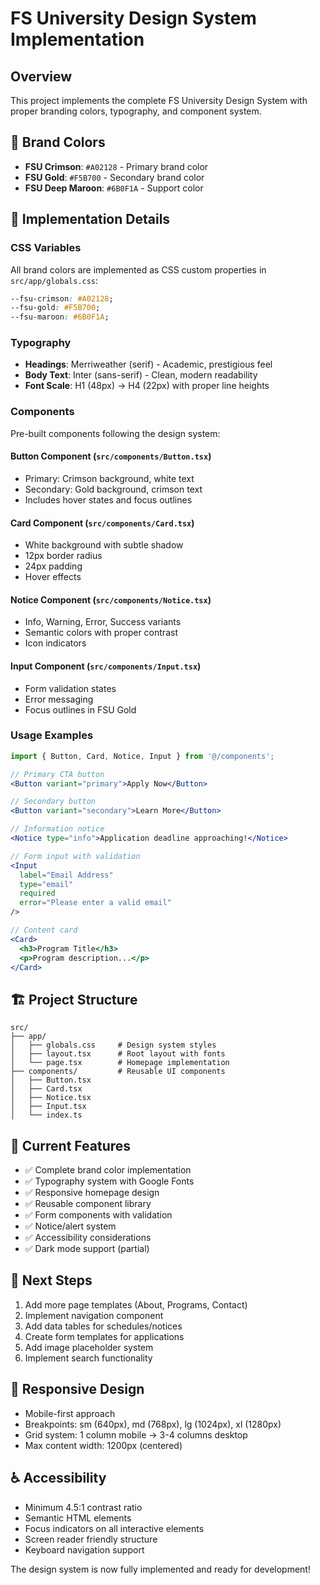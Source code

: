 # FS University Design System Implementation

## Overview
This project implements the complete FS University Design System with proper branding colors, typography, and component system.

## 🎨 Brand Colors
- **FSU Crimson**: `#A02128` - Primary brand color
- **FSU Gold**: `#F5B700` - Secondary brand color  
- **FSU Deep Maroon**: `#6B0F1A` - Support color

## 🔧 Implementation Details

### CSS Variables
All brand colors are implemented as CSS custom properties in `src/app/globals.css`:
```css
--fsu-crimson: #A02128;
--fsu-gold: #F5B700;
--fsu-maroon: #6B0F1A;
```

### Typography
- **Headings**: Merriweather (serif) - Academic, prestigious feel
- **Body Text**: Inter (sans-serif) - Clean, modern readability
- **Font Scale**: H1 (48px) → H4 (22px) with proper line heights

### Components
Pre-built components following the design system:

#### Button Component (`src/components/Button.tsx`)
- Primary: Crimson background, white text
- Secondary: Gold background, crimson text
- Includes hover states and focus outlines

#### Card Component (`src/components/Card.tsx`)
- White background with subtle shadow
- 12px border radius
- 24px padding
- Hover effects

#### Notice Component (`src/components/Notice.tsx`)
- Info, Warning, Error, Success variants
- Semantic colors with proper contrast
- Icon indicators

#### Input Component (`src/components/Input.tsx`)
- Form validation states
- Error messaging
- Focus outlines in FSU Gold

### Usage Examples

```jsx
import { Button, Card, Notice, Input } from '@/components';

// Primary CTA button
<Button variant="primary">Apply Now</Button>

// Secondary button  
<Button variant="secondary">Learn More</Button>

// Information notice
<Notice type="info">Application deadline approaching!</Notice>

// Form input with validation
<Input 
  label="Email Address" 
  type="email" 
  required 
  error="Please enter a valid email"
/>

// Content card
<Card>
  <h3>Program Title</h3>
  <p>Program description...</p>
</Card>
```

## 🏗️ Project Structure
```
src/
├── app/
│   ├── globals.css     # Design system styles
│   ├── layout.tsx      # Root layout with fonts
│   └── page.tsx        # Homepage implementation
├── components/         # Reusable UI components
│   ├── Button.tsx
│   ├── Card.tsx
│   ├── Notice.tsx
│   ├── Input.tsx
│   └── index.ts
```

## 🚀 Current Features
- ✅ Complete brand color implementation
- ✅ Typography system with Google Fonts
- ✅ Responsive homepage design
- ✅ Reusable component library
- ✅ Form components with validation
- ✅ Notice/alert system
- ✅ Accessibility considerations
- ✅ Dark mode support (partial)

## 🎯 Next Steps
1. Add more page templates (About, Programs, Contact)
2. Implement navigation component
3. Add data tables for schedules/notices
4. Create form templates for applications
5. Add image placeholder system
6. Implement search functionality

## 📱 Responsive Design
- Mobile-first approach
- Breakpoints: sm (640px), md (768px), lg (1024px), xl (1280px)
- Grid system: 1 column mobile → 3-4 columns desktop
- Max content width: 1200px (centered)

## ♿ Accessibility
- Minimum 4.5:1 contrast ratio
- Semantic HTML elements
- Focus indicators on all interactive elements
- Screen reader friendly structure
- Keyboard navigation support

The design system is now fully implemented and ready for development!
